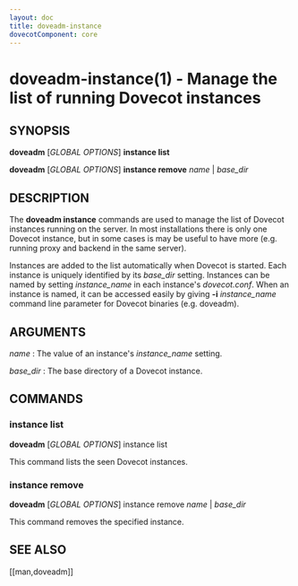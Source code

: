 ```yaml
---
layout: doc
title: doveadm-instance
dovecotComponent: core
---
```


# doveadm-instance(1) - Manage the list of running Dovecot instances

## SYNOPSIS

**doveadm** [*GLOBAL OPTIONS*] **instance list**

**doveadm** [*GLOBAL OPTIONS*] **instance remove** *name* | *base_dir*

## DESCRIPTION

The **doveadm instance** commands are used to manage the list of Dovecot
instances running on the server. In most installations there is only one
Dovecot instance, but in some cases is may be useful to have more (e.g.
running proxy and backend in the same server).

Instances are added to the list automatically when Dovecot is started.
Each instance is uniquely identified by its *base_dir* setting.
Instances can be named by setting *instance_name* in each instance's
*dovecot.conf*. When an instance is named, it can be accessed easily by
giving **-i** *instance_name* command line parameter for Dovecot
binaries (e.g. doveadm).

<!-- @include: global-options-formatter.inc -->

## ARGUMENTS

*name*
:   The value of an instance's *instance_name* setting.

*base_dir*
:   The base directory of a Dovecot instance.

## COMMANDS

### instance list

**doveadm** [*GLOBAL OPTIONS*] instance list

This command lists the seen Dovecot instances.

### instance remove

**doveadm** [*GLOBAL OPTIONS*] instance remove *name* | *base_dir*

This command removes the specified instance.

<!-- @include: reporting-bugs.inc -->

## SEE ALSO

[[man,doveadm]]

